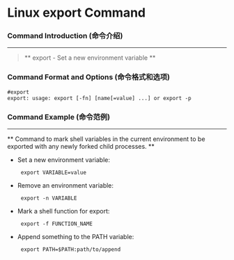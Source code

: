 # Linux export Command
### Command Introduction (命令介绍)
-------------------
> ** export - Set a new environment variable **

### Command Format and Options (命令格式和选项)
```
#export 
export: usage: export [-fn] [name[=value] ...] or export -p
```
### Command Example (命令范例)
-------------------
** Command to mark shell variables in the current environment to be exported with any newly forked child processes. **

- Set a new environment variable:

  ` export VARIABLE=value`

- Remove an environment variable:

  ` export -n VARIABLE`

- Mark a shell function for export:

  ` export -f FUNCTION_NAME`

- Append something to the PATH variable:

  ` export PATH=$PATH:path/to/append`
